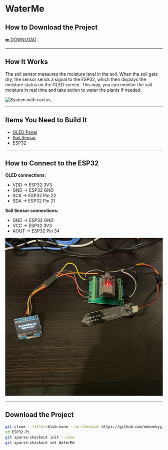 # WaterMe

## How to Download the Project  
[➡️ DOWNLOAD](#download-the-project)

---

## How It Works  
The soil sensor measures the moisture level in the soil. When the soil gets dry, the sensor sends a signal to the ESP32, which then displays the moisture status on the OLED screen. This way, you can monitor the soil moisture in real time and take action to water the plants if needed.

![System with cactus](imgs/screen2.jpg)

---

## Items You Need to Build It  
- [OLED Panel](https://pl.aliexpress.com/item/1005006127524245.html?spm=a2g0o.order_list.order_list_main.147.5ba21c24c2UhEE&gatewayAdapt=glo2pol)  
- [Soil Sensor](https://pl.aliexpress.com/item/1005008094581948.html?spm=a2g0o.order_list.order_list_main.35.5ba21c24c2UhEE&gatewayAdapt=glo2pol)  
- [ESP32](https://pl.aliexpress.com/item/1005006128432036.html?spm=a2g0o.productlist.main.2.751fccIvccIvG3&algo_pvid=74354bc7-a9b5-4c25-96ca-83337bb5ec19&algo_exp_id=74354bc7-a9b5-4c25-96ca-83337bb5ec19-1&pdp_ext_f=%7B%22order%22%3A%22437%22%2C%22eval%22%3A%221%22%7D&pdp_npi=4%40dis%21PLN%218.90%218.24%21%21%2117.21%2115.93%21%40211b80e117520577387293281e5c3b%2112000046958263336%21sea%21PL%212735011418%21X&curPageLogUid=4JMtoDKPQxpF&utparam-url=scene%3Asearch%7Cquery_from%3A)  

---

## How to Connect to the ESP32

**OLED connections:**  
- VDD → ESP32 3V3  
- GND → ESP32 GND  
- SCK → ESP32 Pin 22  
- SDA → ESP32 Pin 21  

**Soil Sensor connections:**  
- GND → ESP32 GND  
- VCC → ESP32 3V3  
- AOUT → ESP32 Pin 34  

![Connection Diagram](imgs/screen1.jpg)

---

## Download the Project

```bash
git clone --filter=blob:none --no-checkout https://github.com/mmonekyy/ESP32-Pi.git
cd ESP32-Pi
git sparse-checkout init --cone
git sparse-checkout set WaterMe
```
